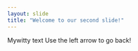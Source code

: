 ```yaml
---
layout: slide
title: "Welcome to our second slide!"
---
```

Mywitty text
Use the left arrow to go back!
